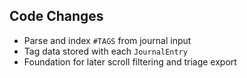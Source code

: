 ## Code Changes

- Parse and index `#TAGS` from journal input
- Tag data stored with each `JournalEntry`
- Foundation for later scroll filtering and triage export
